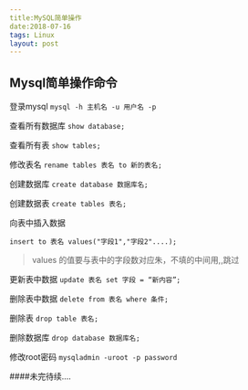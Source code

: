 ```yaml
---
title:MySQL简单操作
date:2018-07-16
tags: Linux
layout: post
---
```



Mysql简单操作命令
---

登录mysql
`mysql -h 主机名 -u 用户名 -p`

查看所有数据库
`show database;`

查看所有表
`show tables;`

修改表名
`rename tables 表名 to 新的表名;`

创建数据库
`create database 数据库名;`

创建数据表
`create tables 表名;`

向表中插入数据

`insert to 表名 values("字段1","字段2"....);`
>values 的值要与表中的字段数对应朱，不填的中间用,,跳过

更新表中数据
`update 表名 set 字段 = “新内容”;`

删除表中数据
`delete from 表名 where 条件;`

删除表
`drop table 表名;`

删除数据库
`drop database 数据库名;`

修改root密码
`mysqladmin -uroot -p password`


####未完待续....





